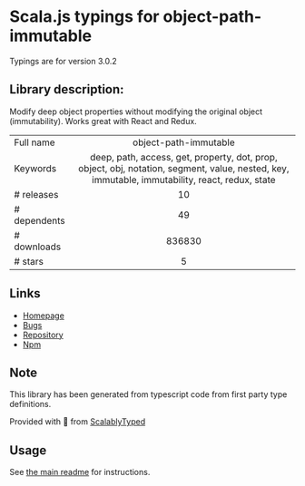 
# Scala.js typings for object-path-immutable

Typings are for version 3.0.2

## Library description:
Modify deep object properties without modifying the original object (immutability). Works great with React and Redux.

|                    |                 |
| ------------------ | :-------------: |
| Full name          | object-path-immutable |
| Keywords           | deep, path, access, get, property, dot, prop, object, obj, notation, segment, value, nested, key, immutable, immutability, react, redux, state |
| # releases         | 10 |
| # dependents       | 49 |
| # downloads        | 836830 |
| # stars            | 5 |

## Links
- [Homepage](https://github.com/mariocasciaro/object-path-immutable)
- [Bugs](https://github.com/mariocasciaro/object-path-immutable/issues)
- [Repository](https://github.com/mariocasciaro/object-path-immutable)
- [Npm](https://www.npmjs.com/package/object-path-immutable)
    


## Note
This library has been generated from typescript code from first party type definitions.

Provided with :purple_heart: from [ScalablyTyped](https://github.com/oyvindberg/ScalablyTyped)

## Usage
See [the main readme](../../readme.md) for instructions.


